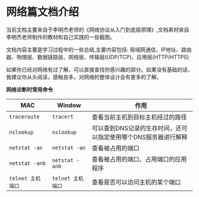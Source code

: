 # 网络篇文档介绍
当前文档主要来自于李明杰老师的《网络协议从入门到底层原理》,文档素材来自李明杰老师制作的教材和自己实践的一些截图。

文档内容主要是学习过程中的一些总结,主要内容包括: 局域网通信、IP地址、路由器、物理层、数据链路层、网络层、传输层(UDP/TCP)、应用层(HTTP/HTTPS)

如果你已经对网络有过了解，可以直接查找你感兴趣的部分。如果没有基础的话，我建议你从头阅读，感触良多。对网络的整体设计会有更多的了解。

**网络诊断时常用命令**

MAC | Window | 作用
------- | ------- | -------
`traceroute` | `tracert` | 查看当前主机到目标主机经过的路径  
`nslookup` | `nslookup ` | 可以查到DNS记录的生存时间，还可以指定使用哪个DNS服务器进行解释
`netstat -an` | `netstat -an` | 查看被占用的端口
`netstat -anb` | `netstat -anb` | 查看被占用的端口、占用端口的应用程序
`telnet 主机 端口` | `telnet 主机 端口` | 查看是否可以访问主机的某个端口
